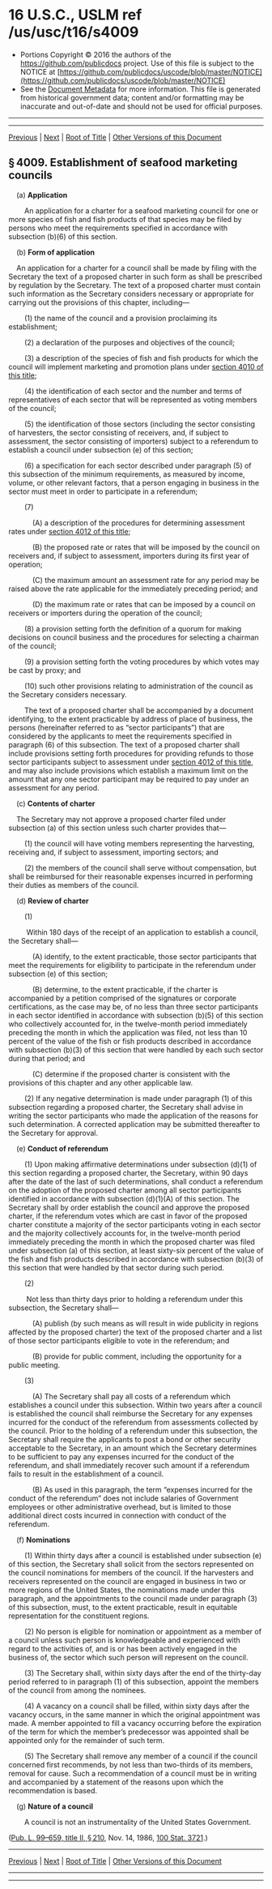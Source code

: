 ---
---

# 16 U.S.C., USLM ref /us/usc/t16/s4009

* Portions Copyright © 2016 the authors of the https://github.com/publicdocs project.
  Use of this file is subject to the NOTICE at [https://github.com/publicdocs/uscode/blob/master/NOTICE](https://github.com/publicdocs/uscode/blob/master/NOTICE)
* See the [Document Metadata](././../../../..//README.md) for more information.
  This file is generated from historical government data; content and/or formatting may be inaccurate and out-of-date and should not be used for official purposes.

----------
----------

[Previous](./../../../..//us/usc/t16/ch60/m__us_usc_t16_s4008.md) | [Next](./../../../..//us/usc/t16/ch60/m__us_usc_t16_s4010.md) | [Root of Title](./../../../../) | [Other Versions of this Document](https://publicdocs.github.io/go/links?ns=uslm&ref=%2Fus%2Fusc%2Ft16%2Fs4009)

## § 4009. Establishment of seafood marketing councils

    (a) __Application__ 

        An application for a charter for a seafood marketing council for one or more species of fish and fish products of that species may be filed by persons who meet the requirements specified in accordance with subsection (b)(6) of this section.

    (b) __Form of application__ 

    An application for a charter for a council shall be made by filing with the Secretary the text of a proposed charter in such form as shall be prescribed by regulation by the Secretary. The text of a proposed charter must contain such information as the Secretary considers necessary or appropriate for carrying out the provisions of this chapter, including—

        (1) the name of the council and a provision proclaiming its establishment;

        (2) a declaration of the purposes and objectives of the council;

        (3) a description of the species of fish and fish products for which the council will implement marketing and promotion plans under [section 4010 of this title][/us/usc/t16/s4010];

        (4) the identification of each sector and the number and terms of representatives of each sector that will be represented as voting members of the council;

        (5) the identification of those sectors (including the sector consisting of harvesters, the sector consisting of receivers, and, if subject to assessment, the sector consisting of importers) subject to a referendum to establish a council under subsection (e) of this section;

        (6) a specification for each sector described under paragraph (5) of this subsection of the minimum requirements, as measured by income, volume, or other relevant factors, that a person engaging in business in the sector must meet in order to participate in a referendum;

        (7)

            (A) a description of the procedures for determining assessment rates under [section 4012 of this title][/us/usc/t16/s4012];

            (B) the proposed rate or rates that will be imposed by the council on receivers and, if subject to assessment, importers during its first year of operation;

            (C) the maximum amount an assessment rate for any period may be raised above the rate applicable for the immediately preceding period; and

            (D) the maximum rate or rates that can be imposed by a council on receivers or importers during the operation of the council;

        (8) a provision setting forth the definition of a quorum for making decisions on council business and the procedures for selecting a chairman of the council;

        (9) a provision setting forth the voting procedures by which votes may be cast by proxy; and

        (10) such other provisions relating to administration of the council as the Secretary considers necessary.

        The text of a proposed charter shall be accompanied by a document identifying, to the extent practicable by address of place of business, the persons (hereinafter referred to as “sector participants”) that are considered by the applicants to meet the requirements specified in paragraph (6) of this subsection. The text of a proposed charter shall include provisions setting forth procedures for providing refunds to those sector participants subject to assessment under [section 4012 of this title][/us/usc/t16/s4012], and may also include provisions which establish a maximum limit on the amount that any one sector participant may be required to pay under an assessment for any period.

    (c) __Contents of charter__ 

    The Secretary may not approve a proposed charter filed under subsection (a) of this section unless such charter provides that—

        (1) the council will have voting members representing the harvesting, receiving and, if subject to assessment, importing sectors; and

        (2) the members of the council shall serve without compensation, but shall be reimbursed for their reasonable expenses incurred in performing their duties as members of the council.

    (d) __Review of charter__ 

        (1)

         Within 180 days of the receipt of an application to establish a council, the Secretary shall—

            (A) identify, to the extent practicable, those sector participants that meet the requirements for eligibility to participate in the referendum under subsection (e) of this section;

            (B) determine, to the extent practicable, if the charter is accompanied by a petition comprised of the signatures or corporate certifications, as the case may be, of no less than three sector participants in each sector identified in accordance with subsection (b)(5) of this section who collectively accounted for, in the twelve-month period immediately preceding the month in which the application was filed, not less than 10 percent of the value of the fish or fish products described in accordance with subsection (b)(3) of this section that were handled by each such sector during that period; and

            (C) determine if the proposed charter is consistent with the provisions of this chapter and any other applicable law.

        (2) If any negative determination is made under paragraph (1) of this subsection regarding a proposed charter, the Secretary shall advise in writing the sector participants who made the application of the reasons for such determination. A corrected application may be submitted thereafter to the Secretary for approval.

    (e) __Conduct of referendum__ 

        (1) Upon making affirmative determinations under subsection (d)(1) of this section regarding a proposed charter, the Secretary, within 90 days after the date of the last of such determinations, shall conduct a referendum on the adoption of the proposed charter among all sector participants identified in accordance with subsection (d)(1)(A) of this section. The Secretary shall by order establish the council and approve the proposed charter, if the referendum votes which are cast in favor of the proposed charter constitute a majority of the sector participants voting in each sector and the majority collectively accounts for, in the twelve-month period immediately preceding the month in which the proposed charter was filed under subsection (a) of this section, at least sixty-six percent of the value of the fish and fish products described in accordance with subsection (b)(3) of this section that were handled by that sector during such period.

        (2)

         Not less than thirty days prior to holding a referendum under this subsection, the Secretary shall—

            (A) publish (by such means as will result in wide publicity in regions affected by the proposed charter) the text of the proposed charter and a list of those sector participants eligible to vote in the referendum; and

            (B) provide for public comment, including the opportunity for a public meeting.

        (3)

            (A) The Secretary shall pay all costs of a referendum which establishes a council under this subsection. Within two years after a council is established the council shall reimburse the Secretary for any expenses incurred for the conduct of the referendum from assessments collected by the council. Prior to the holding of a referendum under this subsection, the Secretary shall require the applicants to post a bond or other security acceptable to the Secretary, in an amount which the Secretary determines to be sufficient to pay any expenses incurred for the conduct of the referendum, and shall immediately recover such amount if a referendum fails to result in the establishment of a council.

            (B) As used in this paragraph, the term “expenses incurred for the conduct of the referendum” does not include salaries of Government employees or other administrative overhead, but is limited to those additional direct costs incurred in connection with conduct of the referendum.

    (f) __Nominations__ 

        (1) Within thirty days after a council is established under subsection (e) of this section, the Secretary shall solicit from the sectors represented on the council nominations for members of the council. If the harvesters and receivers represented on the council are engaged in business in two or more regions of the United States, the nominations made under this paragraph, and the appointments to the council made under paragraph (3) of this subsection, must, to the extent practicable, result in equitable representation for the constituent regions.

        (2) No person is eligible for nomination or appointment as a member of a council unless such person is knowledgeable and experienced with regard to the activities of, and is or has been actively engaged in the business of, the sector which such person will represent on the council.

        (3) The Secretary shall, within sixty days after the end of the thirty-day period referred to in paragraph (1) of this subsection, appoint the members of the council from among the nominees.

        (4) A vacancy on a council shall be filled, within sixty days after the vacancy occurs, in the same manner in which the original appointment was made. A member appointed to fill a vacancy occurring before the expiration of the term for which the member’s predecessor was appointed shall be appointed only for the remainder of such term.

        (5) The Secretary shall remove any member of a council if the council concerned first recommends, by not less than two-thirds of its members, removal for cause. Such a recommendation of a council must be in writing and accompanied by a statement of the reasons upon which the recommendation is based.

    (g) __Nature of a council__ 

        A council is not an instrumentality of the United States Government.

([Pub. L. 99–659, title II, § 210][/us/pl/99/659/s210], Nov. 14, 1986, [100 Stat. 3721][/us/stat/100/3721].)

----------

[Previous](./../../../..//us/usc/t16/ch60/m__us_usc_t16_s4008.md) | [Next](./../../../..//us/usc/t16/ch60/m__us_usc_t16_s4010.md) | [Root of Title](./../../../../) | [Other Versions of this Document](https://publicdocs.github.io/go/links?ns=uslm&ref=%2Fus%2Fusc%2Ft16%2Fs4009)

----------
----------

[/us/usc/t16/s4010]: https://publicdocs.github.io/go/links?ns=uslm&ref=%2Fus%2Fusc%2Ft16%2Fs4010
[/us/usc/t16/s4012]: https://publicdocs.github.io/go/links?ns=uslm&ref=%2Fus%2Fusc%2Ft16%2Fs4012
[/us/usc/t16/s4012]: https://publicdocs.github.io/go/links?ns=uslm&ref=%2Fus%2Fusc%2Ft16%2Fs4012
[/us/pl/99/659/s210]: https://publicdocs.github.io/go/links?ns=uslm&ref=%2Fus%2Fpl%2F99%2F659%2Fs210
[/us/stat/100/3721]: https://publicdocs.github.io/go/links?ns=uslm&ref=%2Fus%2Fstat%2F100%2F3721


